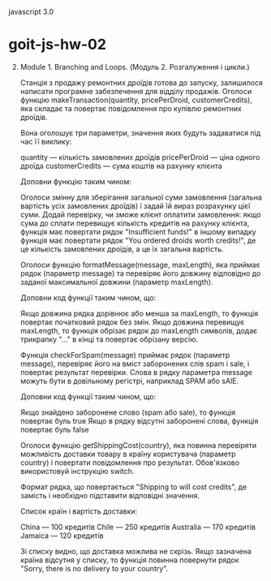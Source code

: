 javascript 3.0

# goit-js-hw-02

2. Module 1. Branching and Loops. (Модуль 2. Розгалуження і цикли.)

   <!-- Виконуй це завдання у файлі task-1.js -->

   Станція з продажу ремонтних дроїдів готова до запуску, залишилося написати
   програмне забезпечення для відділу продажів. Оголоси функцію
   makeTransaction(quantity, pricePerDroid, customerCredits), яка складає та
   повертає повідомлення про купівлю ремонтних дроїдів.

   Вона оголошує три параметри, значення яких будуть задаватися під час її
   виклику:

   quantity — кількість замовлених дроїдів pricePerDroid — ціна одного дроїда
   customerCredits — сума коштів на рахунку клієнта

   Доповни функцію таким чином:

   Оголоси змінну для зберігання загальної суми замовлення (загальна вартість
   усіх замовлених дроїдів) і задай їй вираз розрахунку цієї суми. Додай
   перевірку, чи зможе клієнт оплатити замовлення: якщо сума до сплати перевищує
   кількість кредитів на рахунку клієнта, функція має повертати рядок
   "Insufficient funds!" в іншому випадку функція має повертати рядок "You
   ordered <quantity> droids worth <totalPrice> credits!", де <quantity> це
   кількість замовлених дроїдів, а <totalPrice> це їх загальна вартість.

   <!-- Виконуй це завдання у файлі task-2.js -->

   Оголоси функцію formatMessage(message, maxLength), яка приймає рядок
   (параметр message) та перевіряє його довжину відповідно до заданої
   максимальної довжини (параметр maxLength).

   Доповни код функції таким чином, що:

   Якщо довжина рядка дорівнює або менша за maxLength, то функція повертає
   початковий рядок без змін. Якщо довжина перевищує maxLength, то функція
   обрізає рядок до maxLength символів, додає трикрапку "..." в кінці та
   повертає обрізану версію.

   <!-- Виконуй це завдання у файлі task-3.js -->

   Функція checkForSpam(message) приймає рядок (параметр message), перевіряє
   його на вміст заборонених слів spam і sale, і повертає результат перевірки.
   Слова в рядку параметра message можуть бути в довільному регістрі, наприклад
   SPAM або sAlE.

   Доповни код функції таким чином, що:

   Якщо знайдено заборонене слово (spam або sale), то функція повертає буль true
   Якщо в рядку відсутні заборонені слова, функція повертає буль false

   <!-- Виконуй це завдання у файлі task-4.js -->

   Оголоси функцію getShippingCost(country), яка повинна перевіряти можливість
   доставки товару в країну користувача (параметр country) і повертати
   повідомлення про результат. Обов'язково використовуй інструкцію switch.

   Формат рядка, що повертається "Shipping to <country> will cost <price>
   credits", де замість <country> і <price> необхідно підставити відповідні
   значення.

   Список країн і вартість доставки:

   China — 100 кредитів Chile — 250 кредитів Australia — 170 кредитів Jamaica —
   120 кредитів

   Зі списку видно, що доставка можлива не скрізь. Якщо зазначена країна
   відсутня у списку, то функція повинна повернути рядок "Sorry, there is no
   delivery to your country".
